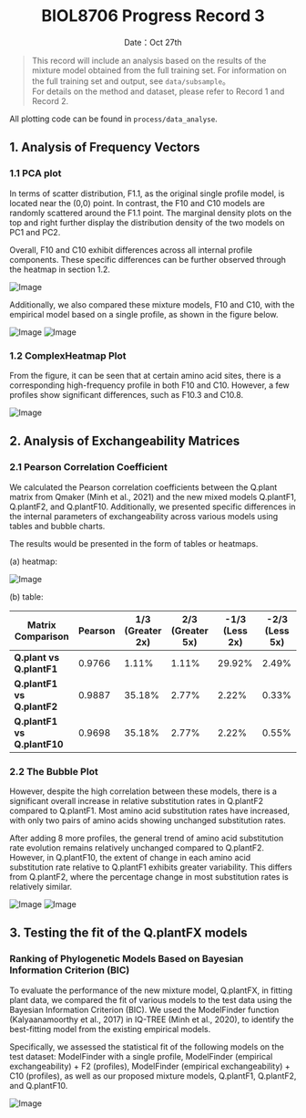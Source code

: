 
<center>

# **BIOL8706 Progress Record 3** 

Date：Oct 27th

</center>

> This record will include an analysis based on the results of the mixture model obtained from the full training set. For information on the full training set and output, see `data/subsample`。\
> For details on the method and dataset, please refer to Record 1 and Record 2.

All plotting code can be found in `process/data_analyse`.

## 1. Analysis of Frequency Vectors

### 1.1 PCA plot

In terms of scatter distribution, F1.1, as the original single profile model, is located near the (0,0) point. In contrast, the F10 and C10 models are randomly scattered around the F1.1 point. The marginal density plots on the top and right further display the distribution density of the two models on PC1 and PC2.

Overall, F10 and C10 exhibit differences across all internal profile components. These specific differences can be further observed through the heatmap in section 1.2.

![Image](process/data_analysis/PCA_marginal_plot.png)

Additionally, we also compared these mixture models, F10 and C10, with the empirical model based on a single profile, as shown in the figure below.

![Image](process/data_analysis/PCA_profile_general.png)
![Image](process/data_analysis/PCA_profile_general_C10.png)

### 1.2  ComplexHeatmap Plot

From the figure, it can be seen that at certain amino acid sites, there is a corresponding high-frequency profile in both F10 and C10. However, a few profiles show significant differences, such as F10.3 and C10.8.

![Image](process/data_analysis/ComplexHeatmap.png)

## 2. Analysis of Exchangeability Matrices

### 2.1 Pearson Correlation Coefficient

We calculated the Pearson correlation coefficients between the Q.plant matrix from Qmaker (Minh et al., 2021) and the new mixed models Q.plantF1, Q.plantF2, and Q.plantF10. Additionally, we presented specific differences in the internal parameters of exchangeability across various models using tables and bubble charts.

The results would be presented in the form of tables or heatmaps.

(a) heatmap:

![Image](process/data_analysis/Correlation_Q_F10.png)

(b) table:

| Matrix Comparison      | Pearson           | 1/3 (Greater 2x) | 2/3 (Greater 5x) | -1/3 (Less 2x) | -2/3 (Less 5x) |
|------------------------|-------------------|------------------|------------------|----------------|----------------|
| **Q.plant vs Q.plantF1**| 0.9766           |       1.11%     |       1.11%     |      29.92%     |      2.49%     |
| **Q.plantF1 vs Q.plantF2**| 0.9887            |       35.18%     |       2.77%     |      2.22%     |      0.33%     |
| **Q.plantF1 vs Q.plantF10**| 0.9698            |       35.18%     |       2.77%     |      2.22%     |      0.55%     |


### 2.2 The Bubble Plot

However, despite the high correlation between these models, there is a significant overall increase in relative substitution rates in Q.plantF2 compared to Q.plantF1. Most amino acid substitution rates have increased, with only two pairs of amino acids showing unchanged substitution rates. 

After adding 8 more profiles, the general trend of amino acid substitution rate evolution remains relatively unchanged compared to Q.plantF2. However, in Q.plantF10, the extent of change in each amino acid substitution rate relative to Q.plantF1 exhibits greater variability. This differs from Q.plantF2, where the percentage change in most substitution rates is relatively similar.

![Image](process/data_analysis/F1vsF2.png)
![Image](process/data_analysis/F1vsF10.png)

## 3. Testing the fit of the Q.plantFX models

### Ranking of Phylogenetic Models Based on Bayesian Information Criterion (BIC)

To evaluate the performance of the new mixture model, Q.plantFX, in fitting plant data, we compared the fit of various models to the test data using the Bayesian Information Criterion (BIC). We used the ModelFinder function (Kalyaanamoorthy et al., 2017) in IQ-TREE (Minh et al., 2020), to identify the best-fitting model from the existing empirical models. 

Specifically, we assessed the statistical fit of the following models on the test dataset: ModelFinder with a single profile, ModelFinder (empirical exchangeability) + F2 (profiles), ModelFinder (empirical exchangeability) + C10 (profiles), as well as our proposed mixture models, Q.plantF1, Q.plantF2, and Q.plantF10. 

![Image](process/test_analysis/rank_model.png)
